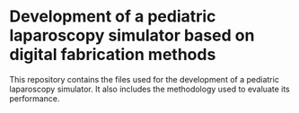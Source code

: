 # Development of a pediatric laparoscopy simulator based on digital fabrication methods
This repository contains the files used for the development of a pediatric laparoscopy simulator. It also includes the methodology used to evaluate its performance.
